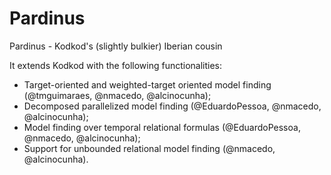 # Pardinus

Pardinus - Kodkod's (slightly bulkier) Iberian cousin

It extends Kodkod with the following functionalities:
* Target-oriented and weighted-target oriented model finding (@tmguimaraes, @nmacedo, @alcinocunha);
* Decomposed parallelized model finding (@EduardoPessoa, @nmacedo, @alcinocunha);
* Model finding over temporal relational formulas (@EduardoPessoa, @nmacedo, @alcinocunha);
* Support for unbounded relational model finding (@nmacedo, @alcinocunha).
